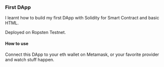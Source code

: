 ### First DApp 

I learnt how to build my first DApp with Solidity for Smart Contract and basic HTML.

Deployed on Ropsten Testnet.

#### How to use

Connect this DApp to your eth wallet on Metamask, or your favorite provider and watch stuff happen.